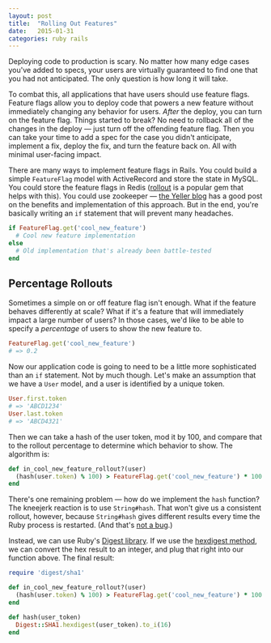 ```yaml
---
layout: post
title:  "Rolling Out Features"
date:   2015-01-31
categories: ruby rails
---
```


Deploying code to production is scary. No matter how many edge cases you've added to specs, your users are virtually guaranteed to find one that you had not anticipated. The only question is how long it will take.

To combat this, all applications that have users should use feature flags. Feature flags allow you to deploy code that powers a new feature without immediately changing any behavior for users. _After_ the deploy, you can turn on the feature flag. Things started to break? No need to rollback all of the changes in the deploy — just turn off the offending feature flag. Then you can take your time to add a spec for the case you didn't anticipate, implement a fix, deploy the fix, and turn the feature back on. All with minimal user-facing impact.

There are many ways to implement feature flags in Rails. You could build a simple `FeatureFlag` model with ActiveRecord and store the state in MySQL. You could store the feature flags in Redis ([rollout][rollout-gh] is a popular gem that helps with this). You could use zookeeper — [the Yeller blog][yeller-blog] has a good post on the benefits and implementation of this approach. But in the end, you're basically writing an `if` statement that will prevent many headaches.

```ruby
if FeatureFlag.get('cool_new_feature')
  # Cool new feature implementation
else
  # Old implementation that's already been battle-tested
end
```

## Percentage Rollouts

Sometimes a simple on or off feature flag isn't enough. What if the feature behaves differently at scale? What if it's a feature that will immediately impact a large number of users? In those cases, we'd like to be able to specify a _percentage_ of users to show the new feature to.

```ruby
FeatureFlag.get('cool_new_feature')
# => 0.2
```

Now our application code is going to need to be a little more sophisticated than an `if` statement. Not by much though. Let's make an assumption that we have a `User` model, and a user is identified by a unique token.

```ruby
User.first.token
# => 'ABCD1234'
User.last.token
# => 'ABCD4321'
```

Then we can take a hash of the user token, mod it by 100, and compare that to the rollout percentage to determine which behavior to show. The algorithm is:

```ruby
def in_cool_new_feature_rollout?(user)
  (hash(user.token) % 100) > FeatureFlag.get('cool_new_feature') * 100
end
```

There's one remaining problem — how do we implement the `hash` function? The kneejerk reaction is to use `String#hash`. That won't give us a consistent rollout, however, because `String#hash` gives different results every time the Ruby process is restarted. (And that's [not a bug][hash-bug].)

Instead, we can use Ruby's [Digest library][digest-docs]. If we use the [hexdigest method][hexdigest], we can convert the hex result to an integer, and plug that right into our function above. The final result:

```ruby
require 'digest/sha1'

def in_cool_new_feature_rollout?(user)
  (hash(user.token) % 100) > FeatureFlag.get('cool_new_feature') * 100
end

def hash(user_token)
  Digest::SHA1.hexdigest(user_token).to_i(16)
end
```

[rollout-gh]: https://github.com/FetLife/rollout
[yeller-blog]: http://yellerapp.com/posts/2014-05-14-zookeeper-feature-flags.html
[hash-bug]: https://bugs.ruby-lang.org/issues/4103
[digest-docs]: http://ruby-doc.org/stdlib-2.1.0/libdoc/digest/rdoc/Digest.html
[hexdigest]: http://ruby-doc.org/stdlib-2.1.0/libdoc/digest/rdoc/Digest/Instance.html#method-i-hexdigest
